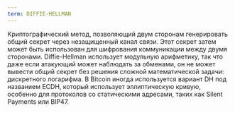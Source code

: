 ```yaml
---
term: DIFFIE-HELLMAN
---
```


Криптографический метод, позволяющий двум сторонам генерировать общий секрет через незащищенный канал связи. Этот секрет затем может быть использован для шифрования коммуникации между двумя сторонами. Diffie-Hellman использует модульную арифметику, так что даже если атакующий может наблюдать за обменами, он не может вывести общий секрет без решения сложной математической задачи: дискретного логарифма. В Bitcoin иногда используется вариант DH под названием ECDH, который использует эллиптическую кривую, особенно для протоколов со статическими адресами, таких как Silent Payments или BIP47.